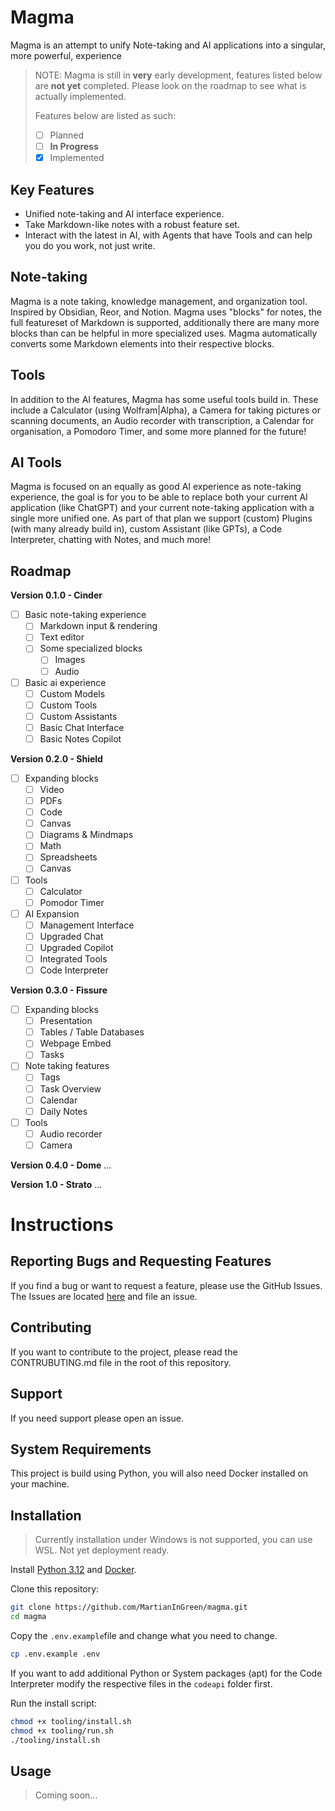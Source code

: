 # Magma
Magma is an attempt to unify Note-taking and AI applications into a singular, more powerful, experience

> NOTE: Magma is still in **very** early development, features listed below are **not yet** completed. Please look on the roadmap to see what is actually implemented.
>
> Features below are listed as such:
> - [ ] Planned
> - [ ] **In Progress**
> - [x] Implemented

## Key Features 
- Unified note-taking and AI interface experience.
- Take Markdown-like notes with a robust feature set.
- Interact with the latest in AI, with Agents that have Tools and can help you do you work, not just write. 

## Note-taking
Magma is a note taking, knowledge management, and organization tool. Inspired by Obsidian, Reor, and Notion. 
Magma uses "blocks" for notes, the full featureset of Markdown is supported, additionally there are many more blocks than can be helpful in more specialized uses. Magma automatically converts some Markdown elements into their respective blocks.

## Tools
In addition to the AI features, Magma has some useful tools build in. These include a Calculator (using Wolfram|Alpha), a Camera for taking pictures or scanning documents, an Audio recorder with transcription, a Calendar for organisation, a Pomodoro Timer, and some more planned for the future!

## AI Tools
Magma is focused on an equally as good AI experience as note-taking experience, the goal is for you to be able to replace both your current AI application (like ChatGPT) and your current note-taking application with a single more unified one.
As part of that plan we support (custom) Plugins (with many already build in), custom Assistant (like GPTs), a Code Interpreter, chatting with Notes, and much more!

## Roadmap

**Version 0.1.0 - Cinder**
- [ ] Basic note-taking experience
  - [ ] Markdown input & rendering
  - [ ] Text editor
  - [ ] Some specialized blocks
    - [ ] Images
    - [ ] Audio
- [ ] Basic ai experience
  - [ ] Custom Models
  - [ ] Custom Tools
  - [ ] Custom Assistants
  - [ ] Basic Chat Interface
  - [ ] Basic Notes Copilot

**Version 0.2.0 - Shield**
- [ ] Expanding blocks
  - [ ] Video
  - [ ] PDFs
  - [ ] Code
  - [ ] Canvas
  - [ ] Diagrams & Mindmaps
  - [ ] Math
  - [ ] Spreadsheets 
  - [ ] Canvas
- [ ] Tools
  - [ ] Calculator
  - [ ] Pomodor Timer
- [ ] AI Expansion
  - [ ] Management Interface
  - [ ] Upgraded Chat
  - [ ] Upgraded Copilot
  - [ ] Integrated Tools
  - [ ] Code Interpreter

**Version 0.3.0 - Fissure**
- [ ] Expanding blocks
  - [ ] Presentation
  - [ ] Tables / Table Databases
  - [ ] Webpage Embed
  - [ ] Tasks
- [ ] Note taking features
  - [ ] Tags
  - [ ] Task Overview
  - [ ] Calendar
  - [ ] Daily Notes
- [ ] Tools
  - [ ] Audio recorder
  - [ ] Camera

**Version 0.4.0 - Dome**
...

**Version 1.0 - Strato**
...

# Instructions

## Reporting Bugs and Requesting Features
If you find a bug or want to request a feature, please use the GitHub Issues. The Issues are located [here](https://github.com/MartianInGreen/magma/issues) and file an issue.

## Contributing
If you want to contribute to the project, please read the CONTRUBUTING.md file in the root of this repository.

## Support
If you need support please open an issue.

## System Requirements

This project is build using Python, you will also need Docker installed on your machine. 

## Installation

> Currently installation under Windows is not supported, you can use WSL. Not yet deployment ready.

Install [Python 3.12](https://www.python.org/) and [Docker](https://www.docker.com/).

Clone this repository: 
```bash
git clone https://github.com/MartianInGreen/magma.git
cd magma
```

Copy the `.env.example`file and change what you need to change.

```bash
cp .env.example .env
```

If you want to add additional Python or System packages (apt) for the Code Interpreter modify the respective files in the `codeapi` folder first.

Run the install script:
```bash
chmod +x tooling/install.sh
chmod +x tooling/run.sh
./tooling/install.sh
```

## Usage

> Coming soon...